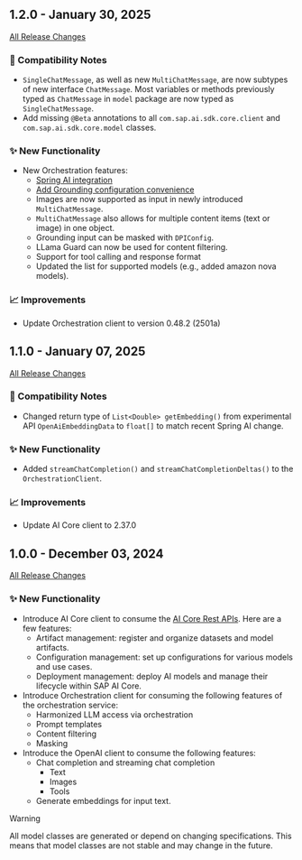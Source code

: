 ## 1.2.0 - January 30, 2025

[All Release Changes](https://github.com/SAP/ai-sdk-java/releases/tag/rel%2F1.2.0)

### 🔧 Compatibility Notes

- `SingleChatMessage`, as well as new `MultiChatMessage`, are now subtypes of new interface `ChatMessage`.
  Most variables or methods previously typed as `ChatMessage` in `model` package are now typed as `SingleChatMessage`. 
- Add missing `@Beta` annotations to all `com.sap.ai.sdk.core.client` and `com.sap.ai.sdk.core.model` classes.

### ✨ New Functionality

- New Orchestration features:
  - [Spring AI integration](../guides/SPRING_AI_INTEGRATION.md)
  - [Add Grounding configuration convenience](../guides/ORCHESTRATION_CHAT_COMPLETION.md#grounding)
  - Images are now supported as input in newly introduced `MultiChatMessage`.
  - `MultiChatMessage` also allows for multiple content items (text or image) in one object.
  - Grounding input can be masked with `DPIConfig`.
  - LLama Guard can now be used for content filtering.
  - Support for tool calling and response format
  - Updated the list for supported models (e.g., added amazon nova models).

### 📈 Improvements

- Update Orchestration client to version 0.48.2 (2501a)


## 1.1.0 - January 07, 2025

[All Release Changes](https://github.com/SAP/ai-sdk-java/releases/tag/rel%2F1.1.0)

### 🔧 Compatibility Notes

- Changed return type of `List<Double> getEmbedding()` from experimental API `OpenAiEmbeddingData` to `float[]` to match recent Spring AI change.

### ✨ New Functionality

- Added `streamChatCompletion()` and `streamChatCompletionDeltas()` to the `OrchestrationClient`.

### 📈 Improvements

- Update AI Core client to 2.37.0


## 1.0.0 - December 03, 2024

[All Release Changes](https://github.com/SAP/ai-sdk-java/releases/tag/rel%2F1.0.0)

### ✨ New Functionality

- Introduce AI Core client to consume the [AI Core Rest APIs](https://api.sap.com/api/AI_CORE_API/overview).
  Here are a few features:
  - Artifact management: register and organize datasets and model artifacts.
  - Configuration management: set up configurations for various models and use cases.
  - Deployment management: deploy AI models and manage their lifecycle within SAP AI Core.
- Introduce Orchestration client for consuming the following features of the orchestration service:
  - Harmonized LLM access via orchestration
  - Prompt templates
  - Content filtering
  - Masking
- Introduce the OpenAI client to consume the following features:
  - Chat completion and streaming chat completion
    - Text
    - Images
    - Tools
  - Generate embeddings for input text.

> [!WARNING]  
> All model classes are generated or depend on changing specifications.
> This means that model classes are not stable and may change in the future.
